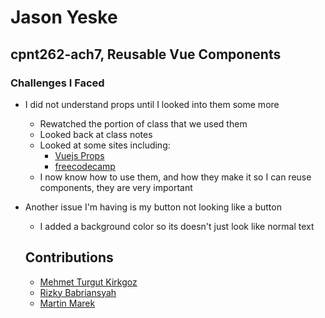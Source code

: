# Jason Yeske

## cpnt262-ach7, Reusable Vue Components

### Challenges I Faced

- I did not understand props until I looked into them some more
    - Rewatched the portion of class that we used them
    - Looked back at class notes
    - Looked at some sites including:
        - [Vuejs Props](https://vuejs.org/guide/components/props.html#props)
        - [freecodecamp](https://www.freecodecamp.org/news/how-to-use-props-in-vuejs/)
    - I now know how to use them, and how they make it so I can reuse components, they are very important
- Another issue I'm having is my button not looking like a button
    - I added a background color so its doesn't just look like normal text

    ## Contributions
    - [Mehmet Turgut Kirkgoz](https://unsplash.com/photos/IfirfV_UMEU)
    - [Rizky Babriansyah](https://unsplash.com/photos/rFv_l9c57LE)
    - [Martin Marek](https://unsplash.com/photos/rFv_l9c57LE)
